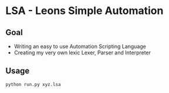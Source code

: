 # LSA - Leons Simple Automation

## Goal
- Writing an easy to use Automation Scripting Language
- Creating my very own lexic Lexer, Parser and Interpreter

## Usage
`python run.py xyz.lsa`